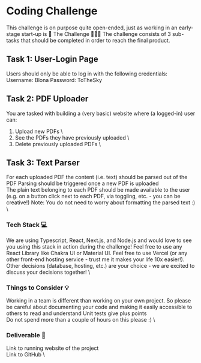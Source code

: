 # Coding Challenge  
This challenge is on purpose quite open-ended, just as working in an early-stage start-up is 🚀 
The Challenge 🧗🏽‍♀️
The challenge consists of 3 sub-tasks that should be completed in order to reach the final product.
## Task 1: User-Login Page
Users should only be able to log in with the following credentials:
Username: Blona
Password: ToTheSky

## Task 2: PDF Uploader
You are tasked with building a (very basic) website where (a logged-in) user can: 
1. Upload new PDFs \
2. See the PDFs they have previously uploaded \
3. Delete previously uploaded PDFs \

## Task 3: Text Parser
For each uploaded PDF the content (i.e. text) should be parsed out of the PDF 
Parsing should be triggered once a new PDF is uploaded \
The plain text belonging to each PDF should be made available to the user (e.g. on a button click next to each PDF, via toggling, etc. - you can be creative!) 
Note: You do not need to worry about formatting the parsed text :) \
### Tech Stack 💻
We are using Typescript, React, Next.js, and Node.js and would love to see you using this stack in action during the challenge! Feel free to use any React Library like Chakra UI or Material UI. Feel free to use Vercel (or any other front-end hosting service - trust me it makes your life 10x easier!). Other decisions (database, hosting, etc.) are your choice - we are excited to discuss your decisions together! \
### Things to Consider 💡
Working in a team is different than working on your own project. So please be careful about documenting your code and making it easily accessible to others to read and understand
Unit tests give plus points \
Do not spend more than a couple of hours on this please :) \
### Deliverable  📩
Link to running website of the project \
Link to GitHub \
